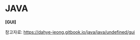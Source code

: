 # JAVA

**[GUI]**

참고자료: <a href="https://dahye-jeong.gitbook.io/java/java/undefined/gui" target="_blank">https://dahye-jeong.gitbook.io/java/java/undefined/gui</a>